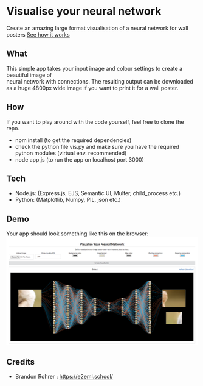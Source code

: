 # Visualise your neural network
Create an amazing large format visualisation of a neural network for wall posters
[See how it works](https://www.youtube.com/watch?v=RggBi9xatUk&ab_channel=purpleturtledotcom)
## What
This simple app takes your input image and colour settings to create a beautiful image of  
neural network with connections. The resulting output can be downloaded as a huge 4800px wide image if you want to print it for a wall poster. 

## How
If you want to play around with the code yourself, feel free to clone the repo. 
- npm install (to get the required dependencies) 
- check the python file vis.py and make sure you have the required python modules (virtual env. recommended)
- node app.js (to run the app on localhost port 3000) 

## Tech
- Node.js: (Express.js, EJS, Semantic UI, Multer, child_process etc.)
- Python: (Matplotlib, Numpy, PIL, json etc.)

## Demo
Your app should look something like this on the browser: 
![Homepage](/public/homepage.png)

## Credits
- Brandon Rohrer : https://e2eml.school/
